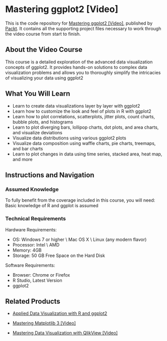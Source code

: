 


# Mastering ggplot2 [Video]
This is the code repository for [Mastering ggplot2 [Video]](https://www.packtpub.com/big-data-and-business-intelligence/mastering-ggplot2-video?utm_source=github&utm_medium=repository&utm_campaign=9781789952162), published by [Packt](https://www.packtpub.com/?utm_source=github). It contains all the supporting project files necessary to work through the video course from start to finish.
## About the Video Course
This course is a detailed exploration of the advanced data visualization concepts of ggplot2. It provides hands-on solutions to complex data visualization problems and allows you to thoroughly simplify the intricacies of visualizing your data using ggplot2

<H2>What You Will Learn</H2>
<DIV class=book-info-will-learn-text>
<UL>
<LI>Learn to create data visualizations layer by layer with ggplot2 
<LI>Learn how to customize the look and feel of plots in R with ggplot2 
<LI>Learn how to plot correlations, scatterplots, jitter plots, count charts, bubble plots, and histograms 
<LI>Learn to plot diverging bars, lollipop charts, dot plots, and area charts, and visualize deviations 
<LI>Visualize data distributions using various ggplot2 plots 
<LI>Visualize data composition using waffle charts, pie charts, treemaps, and bar charts 
<LI>Learn to plot changes in data using time series, stacked area, heat map, and more </LI></UL></DIV>

## Instructions and Navigation
### Assumed Knowledge
To fully benefit from the coverage included in this course, you will need:<br/>
Basic knowledge of R and ggplot is assumed
### Technical Requirements
Hardware Requirements:<br/>
<UL>
<LI>OS: Windows 7 or higher \ Mac OS X \ Linux (any modern flavor) </LI>
<LI>Processor: Intel \ AMD</LI>
<LI>Memory: 4GB</LI>
<LI>Storage: 50 GB Free Space on the Hard Disk</LI> </UL>

Software Requirements:<br/>
<UL>
<LI>Browser: Chrome or Firefox</LI>
<LI>R Studio, Latest Version</LI>
<LI>ggplot2</LI></UL>

## Related Products
* [Applied Data Visualization with R and ggplot2](https://www.packtpub.com/big-data-and-business-intelligence/applied-data-visualization-r-and-ggplot2-0?utm_source=github&utm_medium=repository&utm_campaign=9781789808476)

* [Mastering Matplotlib 3 [Video]](https://www.packtpub.com/big-data-and-business-intelligence/mastering-matplotlib-3-video?utm_source=github&utm_medium=repository&utm_campaign=9781789958928)

* [Mastering Data Visualization with QlikView [Video]](https://www.packtpub.com/big-data-and-business-intelligence/mastering-data-visualization-qlikview-video?utm_source=github&utm_medium=repository&utm_campaign=9781789955002)

